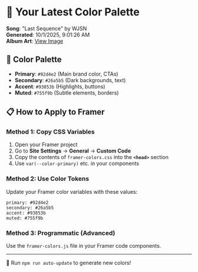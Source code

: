 # 🎨 Your Latest Color Palette

**Song**: "Last Sequence" by WJSN  
**Generated**: 10/1/2025, 9:01:26 AM  
**Album Art**: [View Image](https://lastfm.freetls.fastly.net/i/u/300x300/efa2c2739731f5d398fbbf1166f0b431.jpg)

## 🎨 Color Palette
- **Primary**: `#92d4e2` (Main brand color, CTAs)
- **Secondary**: `#26a5b5` (Dark backgrounds, text)  
- **Accent**: `#93853b` (Highlights, buttons)
- **Muted**: `#755f9b` (Subtle elements, borders)

## 📋 How to Apply to Framer

### Method 1: Copy CSS Variables
1. Open your Framer project
2. Go to **Site Settings** → **General** → **Custom Code**
3. Copy the contents of `framer-colors.css` into the **`<head>`** section
4. Use `var(--color-primary)` etc. in your components

### Method 2: Use Color Tokens
Update your Framer color variables with these values:
```
primary: #92d4e2
secondary: #26a5b5
accent: #93853b
muted: #755f9b
```

### Method 3: Programmatic (Advanced)
Use the `framer-colors.js` file in your Framer code components.

---
🔄 Run `npm run auto-update` to generate new colors!